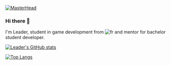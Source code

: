 [![MasterHead](https://i.imgur.com/7hGs90W.png)](https://github.com/LeaderGRL)

### Hi there 👋
I'm Leader, student in game development from ![fr](https://i.imgur.com/uYmlnEd.png) and mentor for bachelor student developer.
<!--
**LeaderGRL/LeaderGRL** is a ✨ _special_ ✨ repository because its `README.md` (this file) appears on your GitHub profile.

Here are some ideas to get you started:

- 🔭 I’m currently working on ...
- 🌱 I’m currently learning ...
- 👯 I’m looking to collaborate on ...
- 🤔 I’m looking for help with ...
- 💬 Ask me about ...
- 📫 How to reach me: ...
- 😄 Pronouns: ...
- ⚡ Fun fact: ...
-->

[![Leader's GitHub stats](https://github-readme-stats.vercel.app/api?username=LeaderGRL&hide=stars&count_private=true&show_icons=true&theme=synthwave&count_private=true)](https://github.com/LeaderGRL/github-readme-stats)

[![Top Langs](https://github-readme-stats.vercel.app/api/top-langs/?username=LeaderGRL&layout=compact)](https://github.com/LeaderGRL/github-readme-stats)

